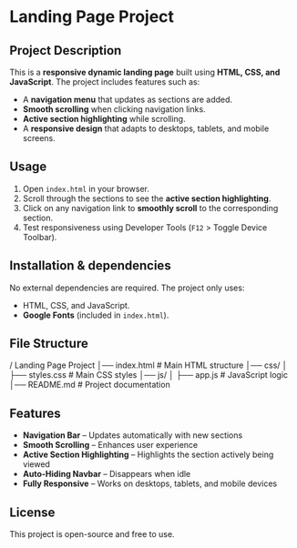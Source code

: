 # Landing Page Project

## Project Description

This is a **responsive dynamic landing page** built using **HTML, CSS, and JavaScript**. The project includes features such as:

- A **navigation menu** that updates as sections are added.
- **Smooth scrolling** when clicking navigation links.
- **Active section highlighting** while scrolling.
- A **responsive design** that adapts to desktops, tablets, and mobile screens.

## Usage

1. Open `index.html` in your browser.
2. Scroll through the sections to see the **active section highlighting**.
3. Click on any navigation link to **smoothly scroll** to the corresponding section.
4. Test responsiveness using Developer Tools (`F12` > Toggle Device Toolbar).

## Installation & dependencies 

No external dependencies are required. The project only uses:

- HTML, CSS, and JavaScript.
- **Google Fonts** (included in `index.html`).

## File Structure

/ Landing Page Project
│── index.html          # Main HTML structure
│── css/
│   ├── styles.css      # Main CSS styles
│── js/
│   ├── app.js          # JavaScript logic
│── README.md           # Project documentation

## Features

- **Navigation Bar** – Updates automatically with new sections  
- **Smooth Scrolling** – Enhances user experience  
- **Active Section Highlighting** – Highlights the section actively being viewed
- **Auto-Hiding Navbar** – Disappears when idle  
- **Fully Responsive** – Works on desktops, tablets, and mobile devices  

## License
This project is open-source and free to use.